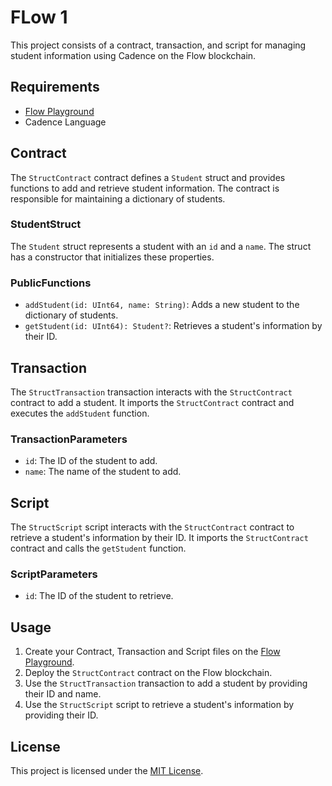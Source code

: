 # FLow 1
This project consists of a contract, transaction, and script for managing student information using Cadence on the Flow blockchain.


## Requirements

- [Flow Playground](https://play.flow.com/)
- Cadence Language

## Contract

The `StructContract` contract defines a `Student` struct and provides functions to add and retrieve student information. The contract is responsible for maintaining a dictionary of students.

### StudentStruct

The `Student` struct represents a student with an `id` and a `name`. The struct has a constructor that initializes these properties.

### PublicFunctions

- `addStudent(id: UInt64, name: String)`: Adds a new student to the dictionary of students.
- `getStudent(id: UInt64): Student?`: Retrieves a student's information by their ID.

## Transaction

The `StructTransaction` transaction interacts with the `StructContract` contract to add a student. It imports the `StructContract` contract and executes the `addStudent` function.

### TransactionParameters

- `id`: The ID of the student to add.
- `name`: The name of the student to add.

## Script

The `StructScript` script interacts with the `StructContract` contract to retrieve a student's information by their ID. It imports the `StructContract` contract and calls the `getStudent` function.

### ScriptParameters

- `id`: The ID of the student to retrieve.

## Usage

1. Create your Contract, Transaction and Script files on the [Flow Playground](https://play.flow.com/).
2. Deploy the `StructContract` contract on the Flow blockchain.
3. Use the `StructTransaction` transaction to add a student by providing their ID and name.
4. Use the `StructScript` script to retrieve a student's information by providing their ID.

## License

This project is licensed under the [MIT License](LICENSE).
